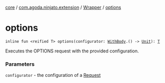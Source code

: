 [core](../../index.md) / [com.agoda.ninjato.extension](../index.md) / [Wrapper](index.md) / [options](./options.md)

# options

`inline fun <reified T> options(configurator: `[`WithBody`](../../com.agoda.ninjato.http/-request/-configurator/-with-body/index.md)`.() -> `[`Unit`](https://kotlinlang.org/api/latest/jvm/stdlib/kotlin/-unit/index.html)`): `[`T`](options.md#T)

Executes the OPTIONS request with the provided configuration.

### Parameters

`configurator` - the configuration of a [Request](../../com.agoda.ninjato.http/-request/index.md)